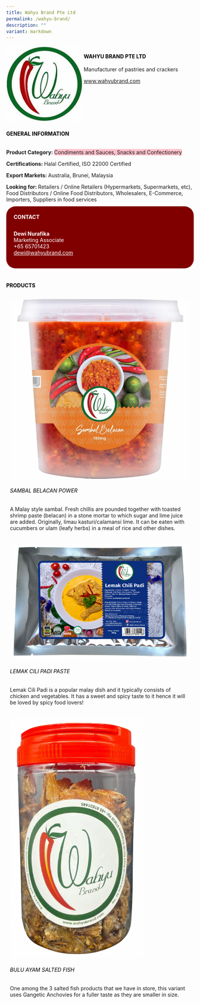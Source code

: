 ```yaml
---
title: Wahyu Brand Pte Ltd
permalink: /wahyu-brand/
description: ""
variant: markdown
---
```

<div class="flex-paragraph"> 
<p style="text-transform: uppercase">
</p>
</div> 
<div class="flex-container" style="display: flex; flex-wrap: wrap;"> 
<div class="card sgds" style="flex: 1 1 40%; display: block;">
<img src="/images/wahyu_logo.jpg">
</div> 
<div class="card-sgds" style="flex: 1 1 58%; display: block; margin-left: 3px"> 
<h4 style="text-transform: uppercase; color: black;">
<b>Wahyu Brand Pte Ltd
</b>
</h4> 
<p>Manufacturer of pastries and crackers
</p> 
<p>
<a href="https://www.wahyubrand.com" target="_blank">www.wahyubrand.com
</a>
</p> 
</div> 
</div> 
<h4 style="text-transform: uppercase; color: black;">
<b>General Information
</b>
</h4> 
<div class="flex-container" style="display: flex; flex-wrap: wrap;"> 
<div class="card sgds" style="flex: 1 1 65%; display: block; align-self: stretch"> 
<div class="flex-paragraph"> 
<p>
<b>Product Category: 
</b>
<span style="background-color: pink; border-radius: 10 px;">Condiments and Sauces, Snacks and Confectionery</span>
</p> 
<p>
<b>Certifications: 
</b>Halal Certified, ISO 22000 Certified
</p> 
<p>
<b>Export Markets: 
</b>Australia, Brunei, Malaysia 
</p> 
<p style="margin-bottom: 10px;">
<b>Looking for: 
</b>Retailers / Online Retailers (Hypermarkets, Supermarkets, etc), Food Distributors / Online Food Distributors, Wholesalers, E-Commerce, Importers, Suppliers in food services
</p> 
</div> 
</div> 
<div class="card sgds" style="flex: 1 1 35%; padding: 10px; display: block; background-color: maroon; border-radius: 25px; align-self: center;"> 
<h4 style="color: white; margin-top: 10px; margin-left: 10px;">CONTACT
</h4> 
<div class="flex-paragraph"> 
<p style="padding: 10px; color: white;">
<b>Dewi Nurafika
</b>
<br>Marketing Associate
<br>+65 65701423
<br>
<a href="mailto:dewi@wahyubrand.com" style="color: white;">dewi@wahyubrand.com
</a>
</p> 
</div> 
</div> 
</div> 
<br> 
<h4 style="text-transform: uppercase; color: black;">
<b>products
</b>
</h4> 
<div style="display: flex; flex-wrap: wrap;"> 
<div class="card sgds" style="flex: 1 1 47%; margin: 10px; display: block;"> 
<div class="flex-image" style="display: block;">
<img src="/images/wahyu_product1.jpg">
</div> 
<div class="flex-paragraph"> 
<h6 style="text-transform: uppercase; color: black;">Sambal Belacan Power
</h6> 
<p>A Malay style sambal. Fresh chillis are pounded together with toasted shrimp paste (belacan) in a stone mortar to which sugar and lime juice are added. Originally, limau kasturi/calamansi lime. It can be eaten with cucumbers or ulam (leafy herbs) in a meal of rice and other dishes.
</p>
</div> 
</div> 
<div class="card sgds" style="flex: 1 1 47%; margin: 10px; display: block;"> 
<div class="flex-image" style="display: block;">
<img src="/images/wahyu_product2.png">
</div> 
<div class="flex-paragraph"> 
<h6 style="text-transform: uppercase; color: black;">Lemak Cili Padi paste
</h6> 
<p>Lemak Cili Padi is a popular malay dish and it typically consists of chicken and vegetables. It has a sweet and spicy taste to it hence it will be loved by spicy food lovers!
</p>
</div> 
</div> 
<div class="card sgds" style="flex: 1 1 47%; margin: 10px; display: block;"> 
<div class="flex-image" style="display: block;">
<img src="/images/wahyu_product3.png">
</div> 
<div class="flex-paragraph"> 
<h6 style="text-transform: uppercase; color: black;">Bulu Ayam Salted Fish
</h6> 
<p>One among the 3 salted fish products that we have in store, this variant uses Gangetic Anchovies for a fuller taste as they are smaller in size.
</p>
</div> 
</div> 
</div>